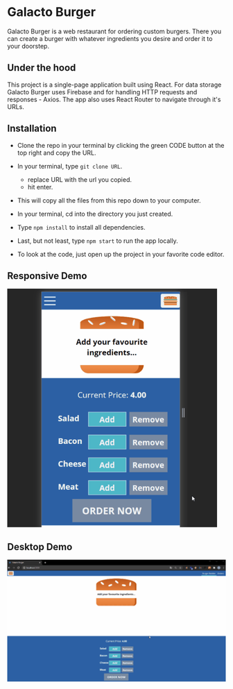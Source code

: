 # Galacto Burger

Galacto Burger is a web restaurant for ordering custom burgers. There you can create a burger with whatever ingredients you desire and order it to your doorstep.

## Under the hood

This project is a single-page application built using React. For data storage Galacto Burger uses Firebase and for handling HTTP requests and responses - Axios. The app also uses React Router to navigate through it's URLs.

## Installation

- Clone the repo in your terminal by clicking the green CODE button at the top right and copy the URL.
- In your terminal, type `git clone URL`.
  - replace URL with the url you copied.
  - hit enter.
- This will copy all the files from this repo down to your computer.
- In your terminal, cd into the directory you just created.
- Type `npm install` to install all dependencies.
- Last, but not least, type `npm start` to run the app locally.

- To look at the code, just open up the project in your favorite code editor.

## Responsive Demo

![Galacto Burger Responsive Demo](/src/assets/project-demos/project-demo-responsive.gif)

## Desktop Demo

![Galacto Burger Desktop Demo](/src/assets/project-demos/project-demo-desktop.gif)
